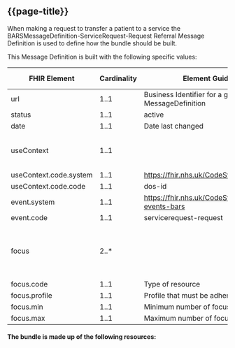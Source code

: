 ## {{page-title}}

When making a request to transfer a patient to a service the BARSMessageDefinition-ServiceRequest-Request Referral Message Definition is used to define how the bundle should be built.

This Message Definition is built with the following specific values:

| FHIR   Element         | Cardinality | Element Guidance                                    | Additional Guidance                              |
|------------------------|-------------|-----------------------------------------------------|--------------------------------------------------|
| url                    | 1..1        | Business   Identifier for a given MessageDefinition |                                                  |
| status                 | 1..1        | active                                              |                                                  |
| date                   | 1..1        | Date last   changed                                 |                                                  |
| useContext             | 1..1        |                                                     | We   are expecting the UseContext to be a DOS ID |
| useContext.code.system | 1..1        | https://fhir.nhs.uk/CodeSystem/dos-id               |                                                  |
| useContext.code.code   | 1..1        | dos-id                                              |                                                  |
| event.system           | 1..1        | https://fhir.nhs.uk/CodeSystem/message-events-bars  |                                                  |
| event.code             | 1..1        | servicerequest-request                              |                                                  |
| focus                  | 2..*        |                                                     |        Bundle and MessageHeader resources must be included in a message type Bundle                                         |
| focus.code             | 1..1        | Type of   resource                                  |                                                  |
| focus.profile          | 1..1        | Profile that   must be adhered to by focus          |                                                  |
| focus.min              | 1..1        | Minimum number   of focuses of this type            |                                                  |
| focus.max              | 1..1        | Maximum number   of focuses of this type            |   

<!--
{{tree:https://fhir.nhs.uk/MessageDefinition/bars-message-servicerequest-request-referral,snapshot}}
	
@```
from MessageDefinition
where name = 'BARS Message Definition ServiceRequest - Request Referral'
for focus
select {
    Resource: code,
    URL: profile,
    Cardinality: min.toString() & '..' & max.toString()
}
```-->

#### The bundle is made up of the following resources:



<br>


